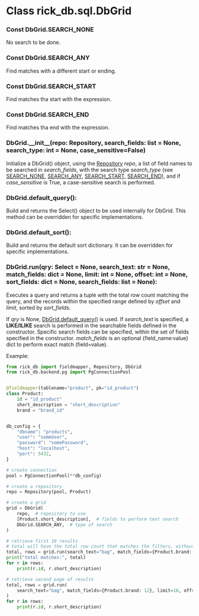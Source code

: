 # Class rick_db.sql.**DbGrid**

### Const DbGrid.**SEARCH_NONE**
No search to be done.

### Const DbGrid.**SEARCH_ANY**
Find matches with a different start or ending.

### Const DbGrid.**SEARCH_START**
Find matches tha start with the expression.

### Const DbGrid.**SEARCH_END**
Find matches tha end with the expression.

### DbGrid.**\_\_init\_\_(repo: Repository, search_fields: list = None, search_type: int = None, case_sensitive=False)**

Initialize a DbGrid() object, using the [Repository](repository.md) *repo*, a list of field names to be searched in *search_fields*,
with the search type *search_type* (see [SEARCH_NONE](#const-dbgridsearch_none), [SEARCH_ANY](#const-dbgridsearch_any), 
[SEARCH_START](#const-dbgridsearch_start), [SEARCH_END](#const-dbgridsearch_end)), and if *case_sensitive* is True,
a case-sensitive search is performed.

### DbGrid.**default_query()**:

Build and returns the Select() object to be used internally for DbGrid. This method can be overridden for specific implementations.

### DbGrid.**default_sort()**:

Build and returns the default sort dictionary. It can be overridden for specific implementations.

### DbGrid.**run(qry: Select = None, search_text: str = None, match_fields: dict = None, limit: int = None, offset: int = None, sort_fields: dict = None, search_fields: list = None)**:

Executes a query and returns a tuple with the total row count matching the query, and the records within the specified range 
defined by *offset* and *limit*, sorted by *sort_fields*.

If *qry* is None, [DbGrid.default_query()](#dbgriddefault_query) is used. If *search_text* is specified, a **LIKE/ILIKE**
search is performed in the searchable fields defined in the constructor. Specific search fields can be specified, within
the set of fields specified in the constructor. *match_fields* is an optional {field_name:value} dict to perform exact 
match (field=value).

Example:
```python
from rick_db import fieldmapper, Repository, DbGrid
from rick_db.backend.pg import PgConnectionPool


@fieldmapper(tablename="product", pk="id_product")
class Product:
    id = "id_product"
    short_description = "short_description"
    brand = "brand_id"


db_config = {
    "dbname": "products",
    "user": "someUser",
    "password": "somePassword",
    "host": "localhost",
    "port": 5432,
}

# create connection
pool = PgConnectionPool(**db_config)

# create a repository
repo = Repository(pool, Product)

# create a grid
grid = DbGrid(
    repo,  # repository to use
    [Product.short_description],  # fields to perform text search
    DbGrid.SEARCH_ANY,  # type of search
)

# retrieve first 10 results
# total will have the total row count that matches the filters, without limit
total, rows = grid.run(search_text="bag", match_fields={Product.brand: 12}, limit=10)
print("total matches:", total)
for r in rows:
    print(r.id, r.short_description)

# retrieve second page of results
total, rows = grid.run(
    search_text="bag", match_fields={Product.brand: 12}, limit=10, offset=10
)
for r in rows:
    print(r.id, r.short_description)
```